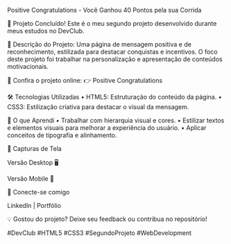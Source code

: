 Positive Congratulations - Você Ganhou 40 Pontos pela sua Corrida

🎉 Projeto Concluído! Este é o meu segundo projeto desenvolvido durante meus estudos no DevClub.

🚀 Descrição do Projeto:
Uma página de mensagem positiva e de reconhecimento, estilizada para destacar conquistas e incentivos. O foco deste projeto foi trabalhar na personalização e apresentação de conteúdos motivacionais.

🔗 Confira o projeto online:
👉 Positive Congratulations

🛠️ Tecnologias Utilizadas
	•	HTML5: Estruturação do conteúdo da página.
	•	CSS3: Estilização criativa para destacar o visual da mensagem.

📌 O que Aprendi
	•	Trabalhar com hierarquia visual e cores.
	•	Estilizar textos e elementos visuais para melhorar a experiência do usuário.
	•	Aplicar conceitos de tipografia e alinhamento.

📸 Capturas de Tela

Versão Desktop 🖥️

Versão Mobile 📱

🤝 Conecte-se comigo

LinkedIn | Portfólio

💡 Gostou do projeto? Deixe seu feedback ou contribua no repositório!

#DevClub #HTML5 #CSS3 #SegundoProjeto #WebDevelopment
